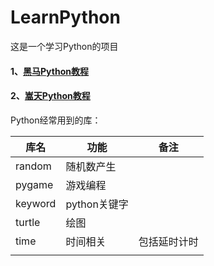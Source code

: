# LearnPython
这是一个学习Python的项目

#### 1、[黑马Python教程](./1黑马Python教程/README.md)


#### 2、[嵩天Python教程](./2嵩天Python教程/README.md)

Python经常用到的库：

| 库名    | 功能         | 备注 |
| ------- | ------------ | ---- |
| random  | 随机数产生   |      |
| pygame  | 游戏编程     |      |
| keyword | python关键字 |      |
| turtle | 绘图 |      |
| time | 时间相关 | 包括延时计时 |
|         |             |      |

